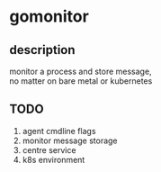 # gomonitor

## description
monitor a process and store message, \
no matter on bare metal or kubernetes

## TODO
1. agent cmdline flags
2. monitor message storage
3. centre service
4. k8s environment